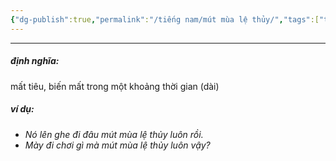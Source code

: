 ```yaml
---
{"dg-publish":true,"permalink":"/tiếng nam/mút mùa lệ thủy/","tags":["tiếng-nam"],"created":"2025-08-14T09:38:11.439+07:00"}
---
```


---

##### định nghĩa:
mất tiêu, biến mất trong một khoảng thời gian (dài)

##### ví dụ:
- *Nó lên ghe đi đâu mút mùa lệ thủy luôn rồi.*
- *Mày đi chơi gì mà mút mùa lệ thủy luôn vậy?*


